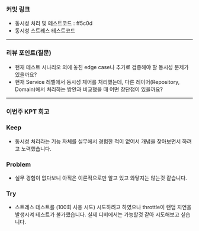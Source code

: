 ### **커밋 링크**

- 동시성 처리 및 테스트코드 : ff5c0d
- 동시성 스트레스 테스트코드

---

### **리뷰 포인트(질문)**

- 현재 테스트 시나리오 외에 놓친 edge case나 추가로 검증해야 할 동시성 문제가 있을까요?
- 현재 Service 레벨에서 동시성 제어를 처리했는데, 다른 레이어(Repository, Domain)에서 처리하는 방안과 비교했을 때 어떤 장단점이 있을까요?

---

### **이번주 KPT 회고**

### Keep

- 동시성 처리라는 기능 자체를 실무에서 경험한 적이 없어서 개념을 찾아보면서 하려고 노력했습니다.

### Problem

- 실무 경험이 없다보니 아직은 이론적으로만 알고 있고 와닿지는 않는것 같습니다.

### Try

- 스트레스 테스트를 (100회 사용 시도) 시도하려고 하였으나 throttle이 랜덤 지연을 발생시켜 테스트가 불가했습니다. 실제 디비에서는 가능할것 같아 시도해보고 싶습니다.
